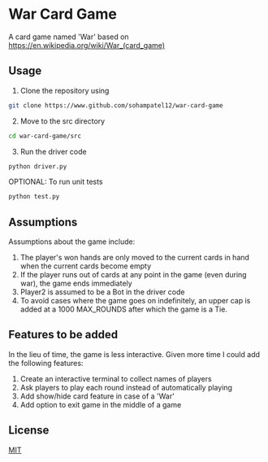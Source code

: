 # War Card Game

A card game named 'War' based on https://en.wikipedia.org/wiki/War_(card_game)

## Usage

1. Clone the repository using 
```bash
git clone https://www.github.com/sohampatel12/war-card-game
```
2. Move to the src directory
```bash
cd war-card-game/src
```
3. Run the driver code
```bash
python driver.py
```
OPTIONAL: To run unit tests
```bash
python test.py
```

## Assumptions

Assumptions about the game include:
1. The player's won hands are only moved to the current cards in hand when the current cards become empty
2. If the player runs out of cards at any point in the game (even during war), the game ends immediately
3. Player2 is assumed to be a Bot in the driver code
4. To avoid cases where the game goes on indefinitely, an upper cap is added at a 1000 MAX_ROUNDS after which the game is a Tie.

## Features to be added

In the lieu of time, the game is less interactive.
Given more time I could add the following features:
1. Create an interactive terminal to collect names of players
2. Ask players to play each round instead of automatically playing
3. Add show/hide card feature in case of a 'War'
4. Add option to exit game in the middle of a game

## License
[MIT](https://choosealicense.com/licenses/mit/)
